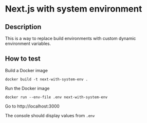 # Next.js with system environment

## Description

This is a way to replace build environments with custom dynamic environment variables.

## How to test

Build a Docker image
```
docker build -t next-with-system-env .
```

Run the Docker image
```
docker run --env-file .env next-with-system-env
```

Go to http://localhost:3000

The console should display values from `.env`
